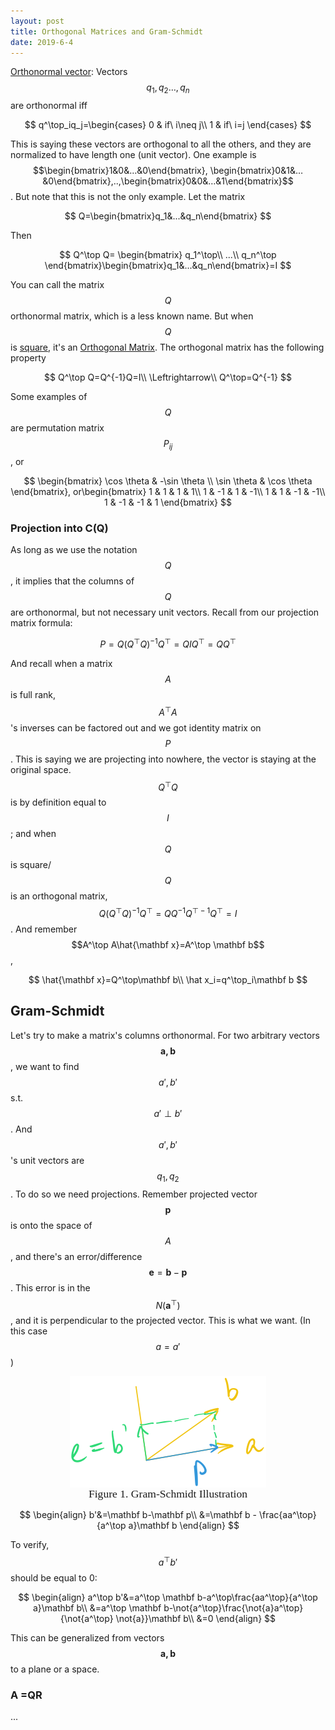 ```yaml
---
layout: post
title: Orthogonal Matrices and Gram-Schmidt
date: 2019-6-4
---
```


<u>Orthonormal vector</u>: Vectors $$q_1,q_2…,q_n$$ are orthonormal iff 

$$
q^\top_iq_j=\begin{cases}
0 & if\ i\neq j\\
1 & if\ i=j
\end{cases}
$$

This is saying these vectors are orthogonal to all the others, and they are normalized to have length one (unit vector). One example is $$\begin{bmatrix}1&0&…&0\end{bmatrix}, \begin{bmatrix}0&1&…&0\end{bmatrix},..,\begin{bmatrix}0&0&…&1\end{bmatrix}$$. But note that this is not the only example. Let the matrix

$$
Q=\begin{bmatrix}q_1&...&q_n\end{bmatrix}
$$

Then 

$$
Q^\top Q=
\begin{bmatrix}
q_1^\top\\
...\\
q_n^\top
\end{bmatrix}\begin{bmatrix}q_1&...&q_n\end{bmatrix}=I
$$

You can call the matrix $$Q$$ orthonormal matrix, which is a less known name. But when $$Q$$ is <u>square</u>, it's an <u>Orthogonal Matrix</u>.  The orthogonal matrix has the following property

$$
Q^\top Q=Q^{-1}Q=I\\
\Leftrightarrow\\
Q^\top=Q^{-1}
$$

Some examples of $$Q$$ are permutation matrix $$P_{ij}$$ , or

$$
\begin{bmatrix}
\cos \theta  & -\sin \theta \\
\sin \theta  & \cos \theta 
\end{bmatrix}, or\begin{bmatrix}
1 & 1 & 1 & 1\\
1 & -1 & 1 & -1\\
1 & 1 & -1 & -1\\
1 & -1 & -1 & 1
\end{bmatrix}
$$


### Projection into C(Q)

As long as we use the notation $$Q$$, it implies that the columns of $$Q$$ are orthonormal, but not necessary unit vectors. Recall from our projection matrix formula:

$$
P=Q(Q^\top Q)^{-1}Q^\top=QIQ^\top=QQ^\top
$$

And recall when a matrix $$A$$ is full rank, $$A^\top A$$'s inverses can be factored out and we got identity matrix on $$P$$. This is saying we are projecting into nowhere, the vector is staying at the original space. $$Q^\top Q$$ is by definition equal to $$I$$; and when $$Q$$ is square/$$Q$$ is an orthogonal matrix, $$Q(Q^\top Q)^{-1}Q^\top=QQ^{-1}Q^{\top-1}Q^\top=I$$ . And remember $$A^\top A\hat{\mathbf x}=A^\top \mathbf b$$,  

$$
\hat{\mathbf x}=Q^\top\mathbf b\\
\hat x_i=q^\top_i\mathbf b
$$

## Gram-Schmidt

Let's try to make a matrix's columns orthonormal. For two arbitrary vectors $$\mathbf {a,b}$$, we want to find $$a',b'$$ s.t. $$a'\perp b'$$.  And $$a', b'$$'s unit vectors are $$q_1,q_2$$ . To do so we need projections. Remember projected vector $$\mathbf p$$ is onto the space of $$A$$, and there's an error/difference $$\mathbf e=\mathbf b -\mathbf p$$. This error is in the $$N(\mathbf a^\top)$$, and it is perpendicular to the projected vector. This is what we want. (In this case $$a=a'$$)

<figure><img style="align-content: center; margin-left: auto; margin-right: auto; display: block;" src="../../assets/graph9.png">
  <figcaption style="text-align: center; font-family: MJXc-TeX-math-I,MJXc-TeX-math-Ix,MJXc-TeX-math-Iw; font-size: 1.1rem;">Figure 1. Gram-Schmidt Illustration</figcaption>
</figure>

$$
\begin{align}
b'&=\mathbf b-\mathbf p\\
&=\mathbf b - \frac{aa^\top}{a^\top a}\mathbf b
\end{align}
$$

To verify, $$a^\top b'$$ should be equal to 0:

$$
\begin{align}
a^\top b'&=a^\top \mathbf b-a^\top\frac{aa^\top}{a^\top a}\mathbf b\\
&=a^\top \mathbf b-\not{a^\top}\frac{\not{a}a^\top}{\not{a^\top} \not{a}}\mathbf b\\
&=0
\end{align}
$$


This can be generalized from vectors $$\mathbf{a,b}$$ to a plane or a space. 

### A =QR

...